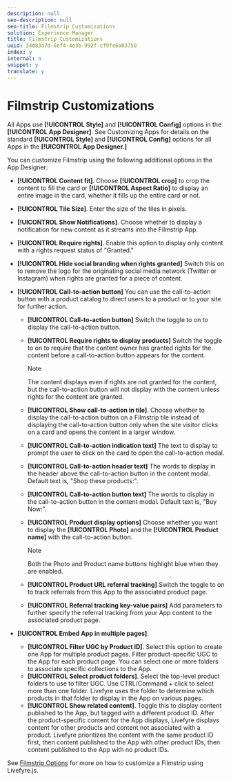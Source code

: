 ```yaml
---
description: null
seo-description: null
seo-title: Filmstrip Customizations
solution: Experience Manager
title: Filmstrip Customizations
uuid: 34d83a7d-6ef4-4e3b-992f-cf9fe6a03750
index: y
internal: n
snippet: y
translate: y
---
```


# Filmstrip Customizations

All Apps use **[!UICONTROL  Style]** and **[!UICONTROL  Config]** options in the **[!UICONTROL  App Designer]**. See Customizing Apps for details on the standard **[!UICONTROL  Style]** and **[!UICONTROL  Config]** options for all Apps in the **[!UICONTROL  App Designer.]**

You can customize Filmstrip using the following additional options in the App Designer:

* **[!UICONTROL  Content fit]**. Choose **[!UICONTROL  crop]** to crop the content to fill the card or **[!UICONTROL  Aspect Ratio]** to display an entire image in the card, whether it fills up the entire card or not.

* **[!UICONTROL  Tile Size]**. Enter the size of the tiles in pixels.
* **[!UICONTROL  Show Notifications]**. Choose whether to display a notification for new content as it streams into the Filmstrip App.
* **[!UICONTROL  Require rights]**. Enable this option to display only content with a rights request status of "Granted."
* **[!UICONTROL  Hide social branding when rights granted]** Switch this on to remove the logo for the originating social media network (Twitter or Instagram) when rights are granted for a piece of content. 

* **[!UICONTROL  Call-to-action button]** You can use the call-to-action button with a product catalog to direct users to a product or to your site for further action.

    * **[!UICONTROL  Call-to-action button]** Switch the toggle to on to display the call-to-action button.

    * **[!UICONTROL  Require rights to display products]** Switch the toggle to on to require that the content owner has granted rights for the content before a call-to-action button appears for the content. 

      >[!NOTE]
      >
      >The content displays even if rights are not granted for the content, but the call-to-action button will not display with the content unless rights for the content are granted.

    * **[!UICONTROL  Show call-to-action in tile]**. Choose whether to display the call-to-action button on a Filmstrip tile instead of displaying the call-to-action button only when the site visitor clicks on a card and opens the content in a larger window.
    * **[!UICONTROL  Call-to-action indication text]** The text to display to prompt the user to click on the card to open the call-to-action modal.

    * **[!UICONTROL  Call-to-action header text]** The words to display in the header above the call-to-action button in the content modal. Default text is, "Shop these products:".

    * **[!UICONTROL  Call-to-action button text]** The words to display in the call-to-action button in the content modal. Default text is, "Buy Now:".

    * **[!UICONTROL  Product display options]** Choose whether you want to display the **[!UICONTROL  Photo]** and the **[!UICONTROL  Product name]** with the call-to-action button. 

      >[!NOTE]
      >
      >Both the Photo and Product name buttons highlight blue when they are enabled.

    * **[!UICONTROL  Product URL referral tracking]** Switch the toggle to on to track referrals from this App to the associated product page. 

    * **[!UICONTROL  Referral tracking key-value pairs]** Add parameters to further specify the referral tracking from your App content to the associated product page.


* **[!UICONTROL  Embed App in multiple pages]**.
    * **[!UICONTROL  Filter UGC by Product ID]**. Select this option to create one App for multiple product pages. Filter product-specific UGC to the App for each product page. You can select one or more folders to associate specific collections to the App.
    * **[!UICONTROL  Select product folders]**. Select the top-level product folders to use to filter UGC. Use CTRL/Command + click to select more than one folder. Livefyre uses the folder to determine which products in that folder to display in the App on various pages.
    * **[!UICONTROL  Show related content]**. Toggle this to display content published to the App, but tagged with a different product ID. After the product-specific content for the App displays, Livefyre displays content for other products and content not associated with a product. Livefyre prioritizes the content with the same product ID first, then content published to the App with other product IDs, then content published to the App with no product IDs.

See [ Filmstrip Options](../c_implementation_process/c_using_livefyre.js_to_create_customize_and_use_apps_on_your_site.md#c_using_livefyre.js_to_create_customize_and_use_apps_on_your_site) for more on how to customize a Filmstrip using Livefyre.js.
